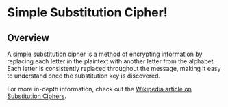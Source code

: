 # Simple Substitution Cipher!
## Overview
A simple substitution cipher is a method of encrypting information by replacing each letter in the plaintext with another letter from the alphabet. Each letter is consistently replaced throughout the message, making it easy to understand once the substitution key is discovered.

For more in-depth information, check out the [Wikipedia article on Substitution Ciphers](https://en.wikipedia.org/wiki/Substitution_cipher).
